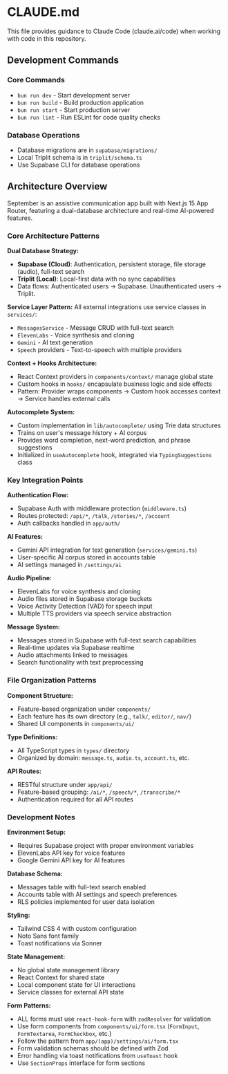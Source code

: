 # CLAUDE.md

This file provides guidance to Claude Code (claude.ai/code) when working with code in this repository.

## Development Commands

### Core Commands

- `bun run dev` - Start development server
- `bun run build` - Build production application
- `bun run start` - Start production server
- `bun run lint` - Run ESLint for code quality checks

### Database Operations

- Database migrations are in `supabase/migrations/`
- Local Triplit schema is in `triplit/schema.ts`
- Use Supabase CLI for database operations

## Architecture Overview

September is an assistive communication app built with Next.js 15 App Router, featuring a dual-database architecture and real-time AI-powered features.

### Core Architecture Patterns

**Dual Database Strategy:**

- **Supabase (Cloud)**: Authentication, persistent storage, file storage (audio), full-text search
- **Triplit (Local)**: Local-first data with no sync capabilities
- Data flows: Authenticated users → Supabase. Unauthenticated users → Triplit.

**Service Layer Pattern:**
All external integrations use service classes in `services/`:

- `MessagesService` - Message CRUD with full-text search
- `ElevenLabs` - Voice synthesis and cloning
- `Gemini` - AI text generation
- `Speech` providers - Text-to-speech with multiple providers

**Context + Hooks Architecture:**

- React Context providers in `components/context/` manage global state
- Custom hooks in `hooks/` encapsulate business logic and side effects
- Pattern: Provider wraps components → Custom hook accesses context → Service handles external calls

**Autocomplete System:**

- Custom implementation in `lib/autocomplete/` using Trie data structures
- Trains on user's message history + AI corpus
- Provides word completion, next-word prediction, and phrase suggestions
- Initialized in `useAutocomplete` hook, integrated via `TypingSuggestions` class

### Key Integration Points

**Authentication Flow:**

- Supabase Auth with middleware protection (`middleware.ts`)
- Routes protected: `/api/*`, `/talk`, `/stories/*`, `/account`
- Auth callbacks handled in `app/auth/`

**AI Features:**

- Gemini API integration for text generation (`services/gemini.ts`)
- User-specific AI corpus stored in accounts table
- AI settings managed in `/settings/ai`

**Audio Pipeline:**

- ElevenLabs for voice synthesis and cloning
- Audio files stored in Supabase storage buckets
- Voice Activity Detection (VAD) for speech input
- Multiple TTS providers via speech service abstraction

**Message System:**

- Messages stored in Supabase with full-text search capabilities
- Real-time updates via Supabase realtime
- Audio attachments linked to messages
- Search functionality with text preprocessing

### File Organization Patterns

**Component Structure:**

- Feature-based organization under `components/`
- Each feature has its own directory (e.g., `talk/`, `editor/`, `nav/`)
- Shared UI components in `components/ui/`

**Type Definitions:**

- All TypeScript types in `types/` directory
- Organized by domain: `message.ts`, `audio.ts`, `account.ts`, etc.

**API Routes:**

- RESTful structure under `app/api/`
- Feature-based grouping: `/ai/*`, `/speech/*`, `/transcribe/*`
- Authentication required for all API routes

### Development Notes

**Environment Setup:**

- Requires Supabase project with proper environment variables
- ElevenLabs API key for voice features
- Google Gemini API key for AI features

**Database Schema:**

- Messages table with full-text search enabled
- Accounts table with AI settings and speech preferences
- RLS policies implemented for user data isolation

**Styling:**

- Tailwind CSS 4 with custom configuration
- Noto Sans font family
- Toast notifications via Sonner

**State Management:**

- No global state management library
- React Context for shared state
- Local component state for UI interactions
- Service classes for external API state

**Form Patterns:**

- ALL forms must use `react-hook-form` with `zodResolver` for validation
- Use form components from `components/ui/form.tsx` (`FormInput`, `FormTextarea`, `FormCheckbox`, etc.)
- Follow the pattern from `app/(app)/settings/ai/form.tsx`
- Form validation schemas should be defined with Zod
- Error handling via toast notifications from `useToast` hook
- Use `SectionProps` interface for form sections
